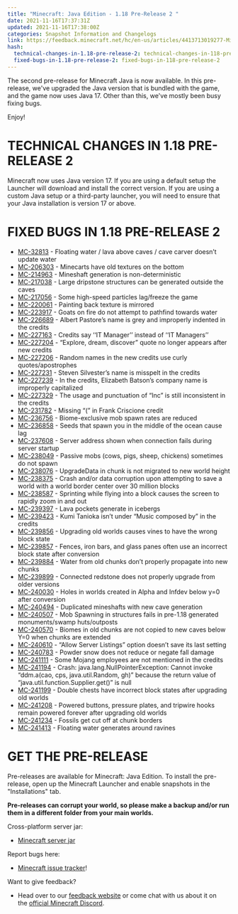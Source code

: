 ```yaml
---
title: "Minecraft: Java Edition - 1.18 Pre-Release 2 "
date: 2021-11-16T17:37:31Z
updated: 2021-11-16T17:38:00Z
categories: Snapshot Information and Changelogs
link: https://feedback.minecraft.net/hc/en-us/articles/4413713019277-Minecraft-Java-Edition-1-18-Pre-Release-2
hash:
  technical-changes-in-1.18-pre-release-2: technical-changes-in-118-pre-release-2
  fixed-bugs-in-1.18-pre-release-2: fixed-bugs-in-118-pre-release-2
---
```


The second pre-release for Minecraft Java is now available. In this pre-release, we've upgraded the Java version that is bundled with the game, and the game now uses Java 17. Other than this, we've mostly been busy fixing bugs.

Enjoy!

# TECHNICAL CHANGES IN 1.18 PRE-RELEASE 2

Minecraft now uses Java version 17. If you are using a default setup the Launcher will download and install the correct version. If you are using a custom Java setup or a third-party launcher, you will need to ensure that your Java installation is version 17 or above.

# FIXED BUGS IN 1.18 PRE-RELEASE 2

- [MC-32813](https://bugs.mojang.com/browse/MC-32813) - Floating water / lava above caves / cave carver doesn’t update water
- [MC-206303](https://bugs.mojang.com/browse/MC-206303) - Minecarts have old textures on the bottom
- [MC-214963](https://bugs.mojang.com/browse/MC-214963) - Mineshaft generation is non-deterministic
- [MC-217038](https://bugs.mojang.com/browse/MC-217038) - Large dripstone structures can be generated outside the caves
- [MC-217056](https://bugs.mojang.com/browse/MC-217056) - Some high-speed particles lag/freeze the game
- [MC-220061](https://bugs.mojang.com/browse/MC-220061) - Painting back texture is mirrored
- [MC-223917](https://bugs.mojang.com/browse/MC-223917) - Goats on fire do not attempt to pathfind towards water
- [MC-226689](https://bugs.mojang.com/browse/MC-226689) - Albert Pastore’s name is grey and improperly indented in the credits
- [MC-227163](https://bugs.mojang.com/browse/MC-227163) - Credits say ‘‘IT Manager’’ instead of ‘‘IT Managers’’
- [MC-227204](https://bugs.mojang.com/browse/MC-227204) - “Explore, dream, discover” quote no longer appears after new credits
- [MC-227206](https://bugs.mojang.com/browse/MC-227206) - Random names in the new credits use curly quotes/apostrophes
- [MC-227231](https://bugs.mojang.com/browse/MC-227231) - Steven Silvester’s name is misspelt in the credits
- [MC-227239](https://bugs.mojang.com/browse/MC-227239) - In the credits, Elizabeth Batson’s company name is improperly capitalized
- [MC-227329](https://bugs.mojang.com/browse/MC-227329) - The usage and punctuation of “Inc” is still inconsistent in the credits
- [MC-231782](https://bugs.mojang.com/browse/MC-231782) - Missing “(” in Frank Criscione credit
- [MC-236756](https://bugs.mojang.com/browse/MC-236756) - Biome-exclusive mob spawn rates are reduced
- [MC-236858](https://bugs.mojang.com/browse/MC-236858) - Seeds that spawn you in the middle of the ocean cause lag
- [MC-237608](https://bugs.mojang.com/browse/MC-237608) - Server address shown when connection fails during server startup
- [MC-238049](https://bugs.mojang.com/browse/MC-238049) - Passive mobs (cows, pigs, sheep, chickens) sometimes do not spawn
- [MC-238076](https://bugs.mojang.com/browse/MC-238076) - UpgradeData in chunk is not migrated to new world height
- [MC-238375](https://bugs.mojang.com/browse/MC-238375) - Crash and/or data corruption upon attempting to save a world with a world border center over 30 million blocks
- [MC-238587](https://bugs.mojang.com/browse/MC-238587) - Sprinting while flying into a block causes the screen to rapidly zoom in and out
- [MC-239397](https://bugs.mojang.com/browse/MC-239397) - Lava pockets generate in icebergs
- [MC-239423](https://bugs.mojang.com/browse/MC-239423) - Kumi Tanioka isn’t under “Music composed by” in the credits
- [MC-239856](https://bugs.mojang.com/browse/MC-239856) - Upgrading old worlds causes vines to have the wrong block state
- [MC-239857](https://bugs.mojang.com/browse/MC-239857) - Fences, iron bars, and glass panes often use an incorrect block state after conversion
- [MC-239884](https://bugs.mojang.com/browse/MC-239884) - Water from old chunks don’t properly propagate into new chunks
- [MC-239899](https://bugs.mojang.com/browse/MC-239899) - Connected redstone does not properly upgrade from older versions
- [MC-240030](https://bugs.mojang.com/browse/MC-240030) - Holes in worlds created in Alpha and Infdev below y=0 after conversion
- [MC-240494](https://bugs.mojang.com/browse/MC-240494) - Duplicated mineshafts with new cave generation
- [MC-240507](https://bugs.mojang.com/browse/MC-240507) - Mob Spawning in structures fails in pre-1.18 generated monuments/swamp huts/outposts
- [MC-240570](https://bugs.mojang.com/browse/MC-240570) - Biomes in old chunks are not copied to new caves below Y=0 when chunks are extended
- [MC-240610](https://bugs.mojang.com/browse/MC-240610) - “Allow Server Listings” option doesn’t save its last setting
- [MC-240783](https://bugs.mojang.com/browse/MC-240783) - Powder snow does not reduce or negate fall damage
- [MC-241111](https://bugs.mojang.com/browse/MC-241111) - Some Mojang employees are not mentioned in the credits
- [MC-241194](https://bugs.mojang.com/browse/MC-241194) - Crash: java.lang.NullPointerException: Cannot invoke “ddm.a(cao, cps, java.util.Random, gh)” because the return value of “java.util.function.Supplier.get()” is null
- [MC-241199](https://bugs.mojang.com/browse/MC-241199) - Double chests have incorrect block states after upgrading old worlds
- [MC-241208](https://bugs.mojang.com/browse/MC-241208) - Powered buttons, pressure plates, and tripwire hooks remain powered forever after upgrading old worlds
- [MC-241234](https://bugs.mojang.com/browse/MC-241234) - Fossils get cut off at chunk borders
- [MC-241413](https://bugs.mojang.com/browse/MC-241413) - Floating water generates around ravines

# GET THE PRE-RELEASE

Pre-releases are available for Minecraft: Java Edition. To install the pre-release, open up the Minecraft Launcher and enable snapshots in the "Installations" tab.

**Pre-releases can corrupt your world, so please make a backup and/or run them in a different folder from your main worlds.**

Cross-platform server jar:

- [Minecraft server jar](https://launcher.mojang.com/v1/objects/c203586f5d2c02b417f0e104b65a8e5e7625b2f8/server.jar)

Report bugs here:

- [Minecraft issue tracker](https://aka.ms/snapshotbugs?ref=blog)!

Want to give feedback?

- Head over to our [feedback website](https://aka.ms/snapshotfeedback) or come chat with us about it on the [official Minecraft Discord](https://discordapp.com/invite/minecraft).
